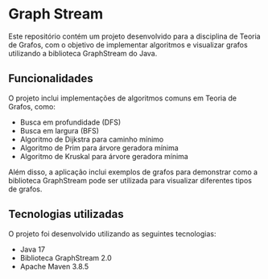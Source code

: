 # Graph Stream
Este repositório contém um projeto desenvolvido para a disciplina de Teoria de Grafos, com o objetivo de implementar algoritmos e visualizar grafos utilizando a biblioteca GraphStream do Java.

## Funcionalidades
O projeto inclui implementações de algoritmos comuns em Teoria de Grafos, como:

- Busca em profundidade (DFS)
- Busca em largura (BFS)
- Algoritmo de Dijkstra para caminho mínimo
- Algoritmo de Prim para árvore geradora mínima
- Algoritmo de Kruskal para árvore geradora mínima

Além disso, a aplicação inclui exemplos de grafos para demonstrar como a biblioteca GraphStream pode ser utilizada para visualizar diferentes tipos de grafos.

## Tecnologias utilizadas
O projeto foi desenvolvido utilizando as seguintes tecnologias:

- Java 17
- Biblioteca GraphStream 2.0
- Apache Maven 3.8.5
